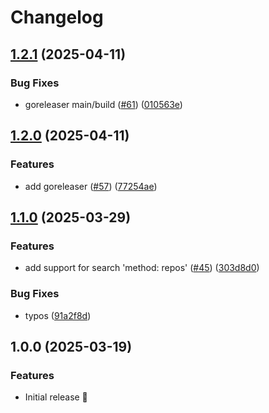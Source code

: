 # Changelog

## [1.2.1](https://github.com/fredrikaverpil/multipr/compare/v1.2.0...v1.2.1) (2025-04-11)


### Bug Fixes

* goreleaser main/build ([#61](https://github.com/fredrikaverpil/multipr/issues/61)) ([010563e](https://github.com/fredrikaverpil/multipr/commit/010563e190b9e0a06530bea62c82774fff9118ce))

## [1.2.0](https://github.com/fredrikaverpil/multipr/compare/v1.1.0...v1.2.0) (2025-04-11)


### Features

* add goreleaser ([#57](https://github.com/fredrikaverpil/multipr/issues/57)) ([77254ae](https://github.com/fredrikaverpil/multipr/commit/77254aedd1b619176ac767b7de9384af6c018d82))

## [1.1.0](https://github.com/fredrikaverpil/multipr/compare/v1.0.0...v1.1.0) (2025-03-29)


### Features

* add support for search 'method: repos' ([#45](https://github.com/fredrikaverpil/multipr/issues/45)) ([303d8d0](https://github.com/fredrikaverpil/multipr/commit/303d8d0dd7601e67572f3a30a43a2ce978631557))


### Bug Fixes

* typos ([91a2f8d](https://github.com/fredrikaverpil/multipr/commit/91a2f8d6bda7fa7336789d7deb12777852751452))

## 1.0.0 (2025-03-19)


### Features

* Initial release 🎉
